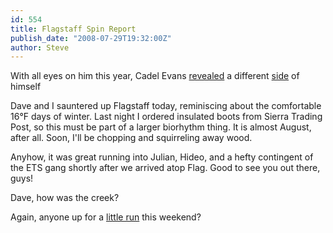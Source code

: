 ```yaml
---
id: 554
title: Flagstaff Spin Report
publish_date: "2008-07-29T19:32:00Z"
author: Steve
---
```

  
With all eyes on him this year, Cadel Evans [revealed](http://www.youtube.com/watch?v=FikzgWE3t0A) a different [side](http://www.youtube.com/watch?v=M9St8xiaKzA) of himself

Dave and I sauntered up Flagstaff today, reminiscing about the comfortable 16°F days of winter. Last night I ordered insulated boots from Sierra Trading Post, so this must be part of a larger biorhythm thing. It is almost August, after all. Soon, I'll be chopping and squirreling away wood.

Anyhow, it was great running into Julian, Hideo, and a hefty contingent of the ETS gang shortly after we arrived atop Flag. Good to see you out there, guys!

Dave, how was the creek?

Again, anyone up for a [little run](http://maps.google.com/maps/ms?ie=UTF8&hl=en&msa=0&ll=40.054162,-105.570545&spn=0.07818,0.140419&t=p&z=13&msid=106412931864288195098.0004532e94572cd9cb441) this weekend?
